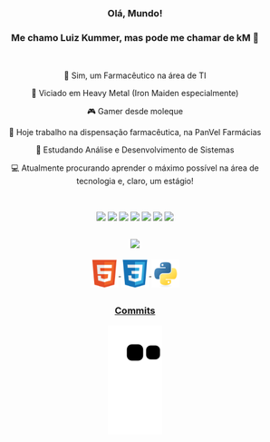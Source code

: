 ##
<div align="center">
  
  ### Olá, Mundo!<br>
  ### Me chamo Luiz Kummer, mas pode me chamar de kM 🤘
  <br>
    
  🥼 Sim, um Farmacêutico na área de TI 
  
  
  🎸 Viciado em Heavy Metal (Iron Maiden especialmente)  
  
  
  🎮 Gamer desde moleque
  
  
  💊 Hoje trabalho na dispensação farmacêutica, na PanVel Farmácias  
  
  
  🌱 Estudando Análise e Desenvolvimento de Sistemas  
  
  
  💻 Atualmente procurando aprender o máximo possível na área de tecnologia e, claro, um estágio!

  
</div>

##
<br>
<div align="center">
  <a href="https://www.linkedin.com/in/luiz-kummer-45b1076a/" target="_blank"><img src="https://img.shields.io/badge/-LinkedIn-%230077B5?style=for-the-badge&logo=linkedin&logoColor=white" target="_blank"></a>
  <a href = "mailto:luizkaeme@gmail.com"><img src="https://img.shields.io/badge/-Gmail-%23333?style=for-the-badge&logo=gmail&logoColor=white" target="_blank"></a>
  <a href="https://www.facebook.com/LuizKummer/" target="_blank"><img src="https://img.shields.io/badge/Facebook-1877F2?style=for-the-badge&logo=facebook&logoColor=white" target="_blank"></a>
  <a href="https://www.instagram.com/luizkummer" target="_blank"><img src="https://img.shields.io/badge/-Instagram-%23E4405F?style=for-the-badge&logo=instagram&logoColor=white" target="_blank"></a>
 	<a href="https://www.twitch.tv/kmmrzera" target="_blank"><img src="https://img.shields.io/badge/Twitch-9146FF?style=for-the-badge&logo=twitch&logoColor=white" target="_blank"></a>
 <a href="https://discord.gg/uNnGWJp2TW" target="_blank"><img src="https://img.shields.io/badge/Discord-%237289DA.svg?style=for-the-badge&logo=discord&logoColor=white" target="_blank"></a></a>
   <a href="https://discord.gg/ga573QHTbD" target="_blank"><img src="https://i.imgur.com/JWKyzk0.png" target="_blank"></a></a>
   </div>

##

<div align="center">
  <a href="https://github.com/LuizKM">
  <img height="180em" src="https://github-readme-stats.vercel.app/api?username=LuizKM&show_icons=true&theme=tokyonight&include_all_commits=true&count_private=true"/>
<div style="display: inline_block"><br>
  <img align="center" alt="Rafa-HTML" height="50" width="50" src="https://raw.githubusercontent.com/devicons/devicon/master/icons/html5/html5-original.svg">
  <img align="center" alt="Rafa-CSS" height="50" width="50" src="https://raw.githubusercontent.com/devicons/devicon/master/icons/css3/css3-original.svg">
  <img align="center" alt="Rafa-Python" height="50" width="50" src="https://raw.githubusercontent.com/devicons/devicon/master/icons/python/python-original.svg">
</div>
  
##

 ### Commits
  ![Snake animation](https://github.com/LuizKM/LuizKM/blob/output/github-contribution-grid-snake.svg)
##
  
</div>
  
  
  


